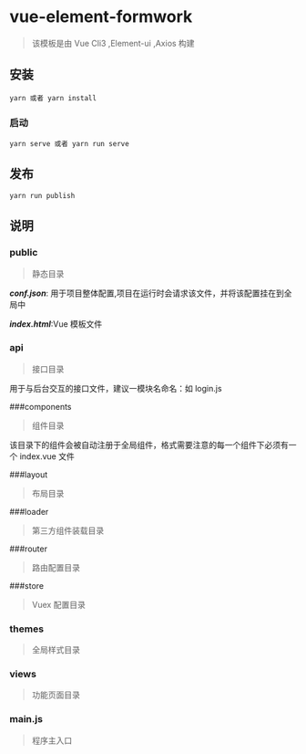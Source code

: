 # vue-element-formwork

> 该模板是由 Vue Cli3 ,Element-ui ,Axios 构建

## 安装

```node
yarn 或者 yarn install
```

### 启动

```node
yarn serve 或者 yarn run serve
```

## 发布

```node
yarn run publish
```

## 说明

### public

> 静态目录

**_conf.json_**: 用于项目整体配置,项目在运行时会请求该文件，并将该配置挂在到全局中

**_index.html_**:Vue 模板文件

### api

> 接口目录

用于与后台交互的接口文件，建议一模块名命名：如 login.js

###components

> 组件目录

该目录下的组件会被自动注册于全局组件，格式需要注意的每一个组件下必须有一个 index.vue 文件

###layout

> 布局目录

###loader

> 第三方组件装载目录

###router

> 路由配置目录

###store

> Vuex 配置目录

### themes

> 全局样式目录

### views

> 功能页面目录

### main.js

> 程序主入口
